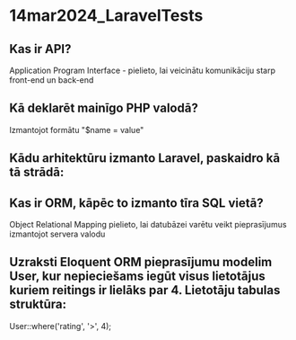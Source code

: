 # 14mar2024_LaravelTests

## Kas ir API?
Application Program Interface - pielieto, lai veicinātu komunikāciju starp front-end un back-end

## Kā deklarēt mainīgo PHP valodā?
Izmantojot formātu "$name = value"

## Kādu arhitektūru izmanto Laravel, paskaidro kā tā strādā:

## Kas ir ORM, kāpēc to izmanto tīra SQL vietā?
Object Relational Mapping pielieto, lai datubāzei varētu veikt pieprasījumus izmantojot servera valodu

## Uzraksti Eloquent ORM pieprasījumu modelim User, kur nepieciešams iegūt visus lietotājus kuriem reitings ir lielāks par 4. Lietotāju tabulas struktūra:
User::where('rating', '>', 4);
